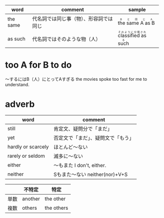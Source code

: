 |word|comment|sample|
|---|---|---|
|the same|代名詞では同じ事（物）、形容詞では同じ|<ruby>the same A as B<rp>（</rp><rt>Bと同じA</rt><rp>）</rp></ruby>|
|as such|代名詞ではそのような物（人）|<ruby> classified as such <rp>（</rp><rt> そのように分類される </rt><rp>）</rp></ruby>|

# too A for B to do
〜するにはB（人）にとってAすぎる
the movies spoke too fast  for me to understand.

# adverb
|word|comment|
|---|---|
|still|肯定文、疑問分で「まだ」|
|yet|否定文で「まだ」、疑問文で「もう」|
|hardly or scarcely|ほとんど〜ない|
|rarely or seldom|滅多に〜ない|
|either|〜もまた I don't, either.|
|neither|Sもまた〜ない neither(nor)+V+S||


||不特定|特定|
|---|---|---|
|単数|another|the other|
|複数|others|the others|
